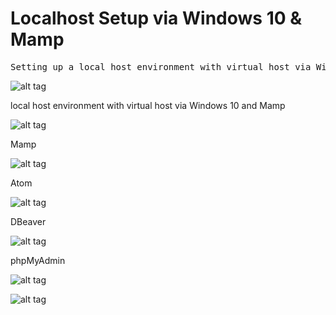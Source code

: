 # Localhost Setup via Windows 10 & Mamp

<pre>Setting up a local host environment with virtual host via Windows 10 and Mamp</pre>

![alt tag](https://s24.postimg.org/uv08c6qw5/hosts.png)

local host environment with virtual host via Windows 10 and Mamp

![alt tag](https://s24.postimg.org/uv08c6qw5/hosts.png)

Mamp
 
![alt tag](https://s27.postimg.org/okg8se05f/mamp.png)

Atom

![alt tag](https://s30.postimg.org/3lh0b6cq9/atom.png)

DBeaver

![alt tag](https://s30.postimg.org/x5hm42co1/dbeaver.png)

phpMyAdmin

![alt tag](https://s28.postimg.org/fqht2zg5p/myadmin.png)

![alt tag](https://s24.postimg.org/mkd4n3tdx/admin.png)

